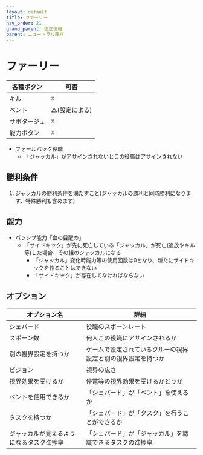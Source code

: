 ```yaml
---
layout: default
title: ファーリー
nav_order: 21
grand_parent: 追加役職
parent: ニュートラル陣営
---
```



# ファーリー

|  各種ボタン |  可否  |
| ---- | ---- |
|  キル  | ☓ |
|  ベント  | △(設定による) |
|  サボタージュ  | ☓ |
|  能力ボタン  | ☓ |

- フォールバック役職
  - 「ジャッカル」がアサインされないとこの役職はアサインされない

## 勝利条件
1. ジャッカルの勝利条件を満たすこと(ジャッカルの勝利と同時勝利になります、特殊勝利も含めます)

## 能力
 - パッシブ能力「血の目醒め」
   - 「サイドキック」が先に死亡している「ジャッカル」が死亡(追放やキル等)した場合、その組のジャッカルになる
     - 「ジャッカル」変化時能力等の使用回数は0となり、新たにサイドキックを作ることはできない
     - 「サイドキック」が存在してなければならない

## オプション

|  オプション名 |  詳細  |
| ---- | ---- |
|  シェパード  | 役職のスポーンレート |
|  スポーン数  | 何人この役職にアサインされるか |
|  別の視界設定を持つか  |  ゲームで設定されているクルーの視界設定と別の視界設定を持つか  |
|  ビジョン  |  視界の広さ  |
|  視界効果を受けるか  |  停電等の視界効果を受けるかどうか  |
| ベントを使用できるか | 「シェパード」が「ベント」を使えるか |
| タスクを持つか | 「シェパード」が「タスク」を行うことができるか |
| ジャッカルが見えるようになるタスク進捗率  | 「シェパード」が「ジャッカル」を認識できるタスクの進捗率  |
